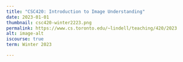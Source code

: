 ```yaml
---
title: "CSC420: Introduction to Image Understanding"
date: 2023-01-01
thumbnail: csc420-winter2223.png
permalink: https://www.cs.toronto.edu/~lindell/teaching/420/2023
alt: image-alt
iscourse: true
term: Winter 2023

---
```

